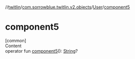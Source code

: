 //[twitlin](../../index.md)/[com.sorrowblue.twitlin.v2.objects](../index.md)/[User](index.md)/[component5](component5.md)



# component5  
[common]  
Content  
operator fun [component5](component5.md)(): [String](https://kotlinlang.org/api/latest/jvm/stdlib/kotlin/-string/index.html)?  




